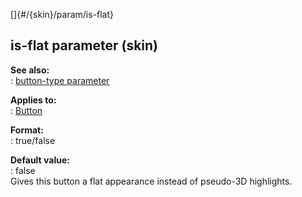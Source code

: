[]{#/{skin}/param/is-flat}    
## is-flat parameter (skin)    
**See also:**    
:   [button-type parameter](/ref/%7Bskin%7D/param/button-type/button-type.md)    
<!-- -->    
**Applies to:**    
:   [Button](/ref/%7Bskin%7D/control/button/button.md)    
<!-- -->    
**Format:**    
:   true/false    
<!-- -->    
**Default value:**    
:   false    
Gives this button a flat appearance instead of pseudo-3D highlights.  